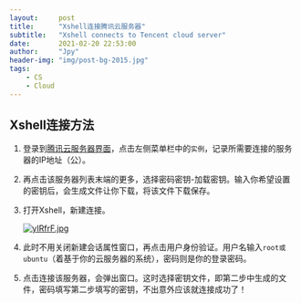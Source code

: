 ```yaml
---
layout:     post
title:      "Xshell连接腾讯云服务器"
subtitle:   "Xshell connects to Tencent cloud server"
date:       2021-02-20 22:53:00
author:     "Jpy"
header-img: "img/post-bg-2015.jpg"
tags:
    - CS	
    - Cloud
---
```

## Xshell连接方法

1. 登录到[腾讯云服务器界面](https://console.cloud.tencent.com/cvm)，点击左侧菜单栏中的`实例`，记录所需要连接的服务器的IP地址（公）。

2. 再点击该服务器列表末端的更多，选择密码密钥-加载密钥。输入你希望设置的密钥后，会生成文件让你下载，将该文件下载保存。

3. 打开Xshell，新建连接。

   [![yIRfrF.jpg](https://s3.ax1x.com/2021/02/20/yIRfrF.jpg)](https://imgchr.com/i/yIRfrF)

4. 此时不用关闭新建会话属性窗口，再点击用户身份验证。用户名输入`root或ubuntu`（着基于你的云服务器的系统），密码则是你的登录密码。

5. 点击连接该服务器，会弹出窗口。这时选择密钥文件，即第二步中生成的文件，密码填写第二步填写的密钥，不出意外应该就连接成功了！